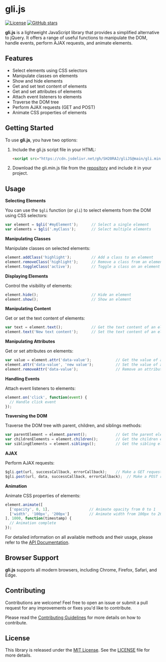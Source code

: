 
# gli.js

[![License](https://img.shields.io/badge/license-MIT-blue.svg)](https://github.com/SH20RAJ/gliJS/blob/main/LICENSE)
[![GitHub stars](https://img.shields.io/github/stars/SH20RAJ/gliJS.svg)](https://github.com/SH20RAJ/gliJS/stargazers)

**gli.js** is a lightweight JavaScript library that provides a simplified alternative to jQuery. It offers a range of useful functions to manipulate the DOM, handle events, perform AJAX requests, and animate elements.

## Features

- Select elements using CSS selectors
- Manipulate classes on elements
- Show and hide elements
- Get and set text content of elements
- Get and set attributes of elements
- Attach event listeners to elements
- Traverse the DOM tree
- Perform AJAX requests (GET and POST)
- Animate CSS properties of elements

## Getting Started

To use **gli.js**, you have two options:

1. Include the gli.js script file in your HTML:

   ```html
   <script src="https://cdn.jsdelivr.net/gh/SH20RAJ/gliJS@main/gli.min.js"></script>
   ```

2. Download the gli.min.js file from the [repository](https://github.com/SH20RAJ/gliJS/blob/main/gli.min.js) and include it in your project.

## Usage

**Selecting Elements**

You can use the `$gli` function (or `gli`) to select elements from the DOM using CSS selectors:

```javascript
var element = $gli('#myElement');      // Select a single element
var elements = $gli('.myClass');       // Select multiple elements
```

**Manipulating Classes**

Manipulate classes on selected elements:

```javascript
element.addClass('highlight');         // Add a class to an element
element.removeClass('highlight');      // Remove a class from an element
element.toggleClass('active');         // Toggle a class on an element
```

**Displaying Elements**

Control the visibility of elements:

```javascript
element.hide();                        // Hide an element
element.show();                        // Show an element
```

**Manipulating Content**

Get or set the text content of elements:

```javascript
var text = element.text();             // Get the text content of an element
element.text('New text content');      // Set the text content of an element
```

**Manipulating Attributes**

Get or set attributes on elements:

```javascript
var value = element.attr('data-value');           // Get the value of an attribute
element.attr('data-value', 'new value');          // Set the value of an attribute
element.removeAttr('data-value');                 // Remove an attribute
```

**Handling Events**

Attach event listeners to elements:

```javascript
element.on('click', function(event) {
  // Handle click event
});
```

**Traversing the DOM**

Traverse the DOM tree with parent, children, and siblings methods:

```javascript
var parentElement = element.parent();             // Get the parent element
var childrenElements = element.children();        // Get the children elements
var siblingElements = element.siblings();         // Get the sibling elements
```

**AJAX**

Perform AJAX requests:

```javascript
$gli.get(url, successCallback, errorCallback);    // Make a GET request
$gli.post(url, data, successCallback, errorCallback);  // Make a POST request
```

**Animation**

Animate CSS properties of elements:

```javascript
element.animate([
  ['opacity', 0, 1],                  // Animate opacity from 0 to 1
  ['width', '100px', '200px']         // Animate width from 100px to 200px
], 1000, function(timestamp) {
  // Animation complete
});
```

For detailed information on all available methods and their usage, please refer to the [API Documentation](API.md).

## Browser Support

**gli.js** supports all modern browsers, including Chrome, Firefox, Safari, and Edge.

## Contributing

Contributions are welcome! Feel free to open an issue or submit a pull request for any improvements or fixes you'd like to contribute.

Please read the [Contributing Guidelines](CONTRIBUTING.md) for more details on how to contribute.

## License

This library is released under the [MIT License](LICENSE). See the [LICENSE](LICENSE) file for more details.
